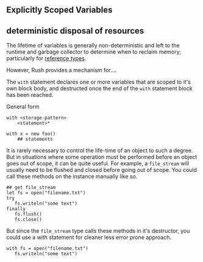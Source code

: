 ## Explicitly Scoped Variables
## deterministic disposal of resources

The lifetime of variables is generally non-deterministic and left to the runtime and garbage collector to determine when to reclaim memory; particularly for [reference types](./reference-types.doc).

However, Rush provides a mechanism for....

The `with` statement declares one or more variables that are scoped to it's own block body, and destructed once the end of the `with` statement block has been reached.

General form
```
with <storage-pattern>
	<statement>*
```

```rush
with x = new foo()
	## statements
```

It is rarely necessary to control the life-time of an object to such a degree. But in situations where some operation must be performed before an object goes out of scope, it can be quite useful. For example, a `file_stream` will usually need to be flushed and closed before going out of scope. You could call these methods on the instance manually like so.

```rush
## get file_stream
let fs = open("filename.txt")
try
   fs.writeln("some text")
finally
   fs.flush()
   fs.close()
```

But since the `file_stream` type calls these methods in it's destructor, you could use a with statement for cleaner less error prone approach.

```rush
with fs = open("filename.txt")
   fs.writeln("some text")
```
